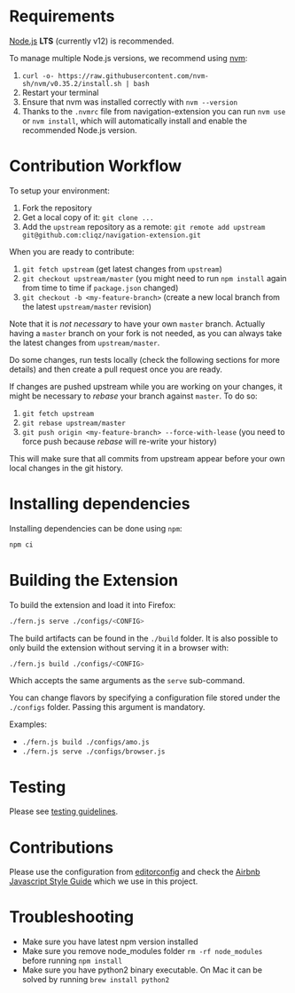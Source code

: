 
# Requirements

[Node.js](https://nodejs.org) **LTS** (currently v12) is recommended.

To manage multiple Node.js versions, we recommend using [nvm](https://github.com/creationix/nvm):

1. `curl -o- https://raw.githubusercontent.com/nvm-sh/nvm/v0.35.2/install.sh | bash`
2. Restart your terminal
3. Ensure that nvm was installed correctly with `nvm --version`
4. Thanks to the `.nvmrc` file from navigation-extension you can run `nvm use` or
   `nvm install`, which will automatically install and enable the recommended
   Node.js version.

# Contribution Workflow

To setup your environment:

1. Fork the repository
2. Get a local copy of it: `git clone ...`
3. Add the `upstream` repository as a remote: `git remote add upstream git@github.com:cliqz/navigation-extension.git`

When you are ready to contribute:

1. `git fetch upstream` (get latest changes from `upstream`)
2. `git checkout upstream/master` (you might need to run `npm install` again
   from time to time if `package.json` changed)
3. `git checkout -b <my-feature-branch>` (create a new local branch from the
   latest `upstream/master` revision)

Note that it is *not necessary* to have your own `master` branch. Actually
having a `master` branch on your fork is not needed, as you can always take the
latest changes from `upstream/master`.

Do some changes, run tests locally (check the following sections for more
details) and then create a pull request once you are ready.

If changes are pushed upstream while you are working on your changes, it might
be necessary to *rebase* your branch against `master`. To do so:

1. `git fetch upstream`
2. `git rebase upstream/master`
3. `git push origin <my-feature-branch> --force-with-lease` (you need to force push because *rebase* will re-write your history)

This will make sure that all commits from upstream appear before your own local
changes in the git history.

# Installing dependencies

Installing dependencies can be done using `npm`:
```sh
npm ci
```

# Building the Extension

To build the extension and load it into Firefox:

```sh
./fern.js serve ./configs/<CONFIG>
```

The build artifacts can be found in the `./build` folder. It is also possible to
only build the extension without serving it in a browser with:

```sh
./fern.js build ./configs/<CONFIG>
```

Which accepts the same arguments as the `serve` sub-command.

You can change flavors by specifying a configuration file stored
under the `./configs` folder. Passing this argument is mandatory.

Examples:

* `./fern.js build ./configs/amo.js`
* `./fern.js serve ./configs/browser.js`

# Testing

Please see [testing guidelines](./guides/test-guidelines.md).

# Contributions

Please use the configuration from [editorconfig](/.editorconfig) and check the
[Airbnb Javascript Style Guide](https://github.com/airbnb/javascript) which we
use in this project.

# Troubleshooting

* Make sure you have latest npm version installed
* Make sure you remove node_modules folder ```rm -rf node_modules``` before running ```npm install```
* Make sure you have python2 binary executable. On Mac it can be solved by running ```brew install python2```
